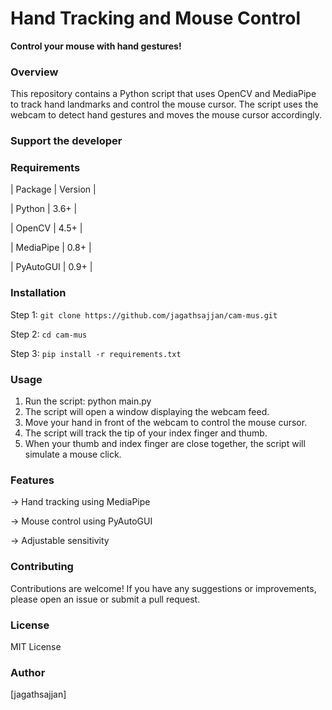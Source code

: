 **Hand Tracking and Mouse Control**
=====================================

**Control your mouse with hand gestures!**

### Overview

This repository contains a Python script that uses OpenCV and MediaPipe to track hand landmarks and control the mouse cursor. The script uses the webcam to detect hand gestures and moves the mouse cursor accordingly.

### Support the developer

<script type="text/javascript" src="https://cdnjs.buymeacoffee.com/1.0.0/button.prod.min.js" data-name="bmc-button" data-slug="jagathsajjan" data-color="#FFDD00" data-emoji="☕"  data-font="Poppins" data-text="Buy me a coffee" data-outline-color="#000000" data-font-color="#000000" data-coffee-color="#ffffff" ></script>

### Requirements

| Package | Version |
>
| Python | 3.6+ |
>
| OpenCV | 4.5+ |
>
| MediaPipe | 0.8+ |
>
| PyAutoGUI | 0.9+ |

### Installation

Step 1: ```git clone https://github.com/jagathsajjan/cam-mus.git```
>
Step 2: ```cd cam-mus```
>
Step 3: ```pip install -r requirements.txt```

### Usage

1. Run the script: python main.py
2. The script will open a window displaying the webcam feed.
3. Move your hand in front of the webcam to control the mouse cursor.
4. The script will track the tip of your index finger and thumb.
5. When your thumb and index finger are close together, the script will simulate a mouse click.

### Features

-> Hand tracking using MediaPipe
>
-> Mouse control using PyAutoGUI
>
-> Adjustable sensitivity

### Contributing
Contributions are welcome! If you have any suggestions or improvements, please open an issue or submit a pull request.

### License

MIT License

### Author

[jagathsajjan]